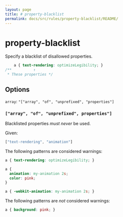 ```yaml
---
layout: page
title: # property-blacklist
permalink: docs/src/rules/property-blacklist/README/
---
```


# property-blacklist

Specify a blacklist of disallowed properties.

```css
    a { text-rendering: optimizeLegibility; }
/**          ↑
 * These properties */
```

## Options

`array`: `"["array", "of", "unprefixed", "properties"]`

### `["array", "of", "unprefixed", properties"]`

Blacklisted properties *must never* be used.

Given:

```js
["text-rendering", "animation"]
```

The following patterns are considered warnings:


```css
a { text-rendering: optimizeLegibility; }
```

```css
a {
  animation: my-animation 2s;
  color: pink;
}
```

```css
a { -webkit-animation: my-animation 2s; }
```

The following patterns are *not* considered warnings:

```css
a { background: pink; }
```
